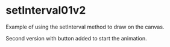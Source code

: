 # setInterval01v2

Example of using the setInterval method to draw on the canvas.

Second version with button added to start the animation.
